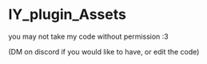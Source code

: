 # IY_plugin_Assets
you may not take my code without permission :3

(DM on discord if you would like to have, or edit the code)
